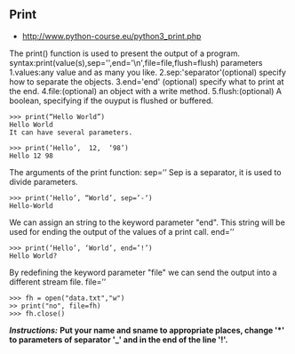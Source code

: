 ## Print
- http://www.python-course.eu/python3_print.php

The print() function is used to present the output of a program.
syntax:print(value(s),sep='',end='\n',file=file,flush=flush)
parameters
1.values:any value and as many you like.
2.sep:'separator'(optional)
      specify how to separate the objects.
3.end='end' (optional)
      specify what to print at the end.
4.file:(optional)
      an object with a write method.
5.flush:(optional)
        A boolean, specifying if the ouyput is flushed or buffered.
```
>>> print(“Hello World”)
Hello World
It can have several parameters.

>>> print(‘Hello’,  12,  ‘98’)
Hello 12 98
```
The arguments of the print function:
sep=’’
Sep is a separator, it is used to divide parameters.
```
>>> print(‘Hello’, “World’, sep=’-‘)
Hello-World
```
We can assign an string to the keyword parameter "end". This string will be used for ending the output of the values of a print call.
end=’’
```
>>> print(‘Hello’, ‘World’, end=’!’)
Hello World?
```
By redefining the keyword parameter "file" we can send the output into a different stream file.
file=’’
```
>>> fh = open("data.txt","w")
>> print("no", file=fh)
>>> fh.close()
```


**_Instructions:_**
**Put your name and sname to appropriate places, change '*' to parameters of separator '_' and in the end of the line '!'.**
